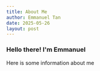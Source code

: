 ```yaml
---
title: About Me
author: Emmanuel Tan
date: 2025-05-26
layout: post
---
```


### Hello there! I'm Emmanuel
Here is some information about me